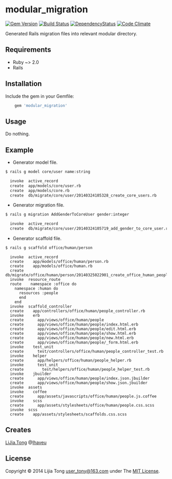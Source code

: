 # modular_migration
[![Gem Version](https://badge.fury.io/rb/modular_migration.png)](http://badge.fury.io/rb/modular_migration) [![Build Status](https://secure.travis-ci.org/user-tony/modular_migration.png?branch=master)](http://travis-ci.org/user-tony/modular_migration)
[![DependencyStatus](https://gemnasium.com/user-tony/modular_migration.png?travis)](https://gemnasium.com/user-tony/modular_migration)
[![Code Climate](https://codeclimate.com/github/user-tony/modular_migration.png)](https://codeclimate.com/github/user-tony/modular_migration)

Generated Rails migration files into relevant modular directory.

## Requirements

* Ruby ~> 2.0
* Rails

## Installation

Include the gem in your Gemfile:
```bash
    gem 'modular_migration'
```
## Usage

Do nothing.

## Example

* Generator model file.
```bash
$ rails g model core/user name:string
```
```bash
  invoke  active_record
  create  app/models/core/user.rb
  create  app/models/core.rb
  create  db/migrate/core/user/20140324105328_create_core_users.rb
```
* Generator migration file.
```bash
$ rails g migration AddGenderToCoreUser gender:integer
```
```bash
  invoke  active_record
  create  db/migrate/core/user/20140324105719_add_gender_to_core_user.rb
```
* Generator scaffold file.
```bash
$ rails g scaffold office/human/person
```
```
  invoke  active_record
  create    app/models/office/human/person.rb
  create    app/models/office/human.rb
  create    db/migrate/office/human/person/20140325022901_create_office_human_people.rb
  invoke  resource_route
  route    namespace :office do
    namespace :human do
      resources :people
      end
    end
  invoke  scaffold_controller
  create    app/controllers/office/human/people_controller.rb
  invoke    erb
  create      app/views/office/human/people
  create      app/views/office/human/people/index.html.erb
  create      app/views/office/human/people/edit.html.erb
  create      app/views/office/human/people/show.html.erb
  create      app/views/office/human/people/new.html.erb
  create      app/views/office/human/people/_form.html.erb
  invoke    test_unit
  create      test/controllers/office/human/people_controller_test.rb
  invoke    helper
  create      app/helpers/office/human/people_helper.rb
  invoke      test_unit
  create        test/helpers/office/human/people_helper_test.rb
  invoke    jbuilder
  create      app/views/office/human/people/index.json.jbuilder
  create      app/views/office/human/people/show.json.jbuilder
  invoke  assets
  invoke    coffee
  create      app/assets/javascripts/office/human/people.js.coffee
  invoke    scss
  create      app/assets/stylesheets/office/human/people.css.scss
  invoke  scss
  create    app/assets/stylesheets/scaffolds.css.scss
```
## Creates
  [LiJia.Tong](https://github.com/user-tony/) @[Ihaveu](https://github.com/ihaveu)
  
## License

Copyright © 2014 Lijia Tong <user_tony@163.com> under The [MIT License](http://opensource.org/licenses/MIT).

